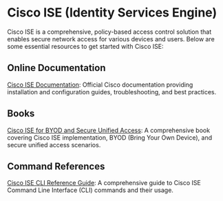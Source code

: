 # Cisco ISE (Identity Services Engine)
Cisco ISE is a comprehensive, policy-based access control solution that enables secure network access for various devices and users. Below are some essential resources to get started with Cisco ISE:

## Online Documentation
[Cisco ISE Documentation](https://www.cisco.com/c/en/us/support/security/identity-services-engine/products-installation-and-configuration-guides-list.html): Official Cisco documentation providing installation and configuration guides, troubleshooting, and best practices.

## Books
[Cisco ISE for BYOD and Secure Unified Access](Cisco/ISE/Book): A comprehensive book covering Cisco ISE implementation, BYOD (Bring Your Own Device), and secure unified access scenarios.

## Command References
[Cisco ISE CLI Reference Guide](https://www.cisco.com/c/en/us/support/security/identity-services-engine/products-command-reference-list.html): A comprehensive guide to Cisco ISE Command Line Interface (CLI) commands and their usage.
